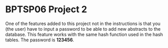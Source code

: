 # BPTSP06 Project 2

One of the features added to this project not in the instructions is that you (the user) have to input a password to be able to add new abstracts to the database. This feature works with the same hash function used in the hash tables.
The password is **123456**.
